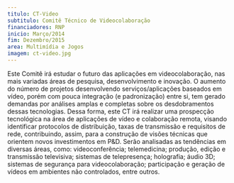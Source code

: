 ```yaml
---
titulo: CT-Video
subtitulo: Comitê Técnico de Videocolaboração
financiadores: RNP
inicio: Março/2014
fim: Dezembro/2015
area: Multimídia e Jogos
imagem: ct-video.jpg
---
```


Este Comitê irá estudar o futuro das aplicações em videocolaboração, nas mais variadas áreas de pesquisa, desenvolvimento e inovação. O aumento do número de projetos desenvolvendo serviços/aplicações baseados em vídeo, porém com  pouca integração (e padronização) entre si, tem gerado demandas por análises amplas e completas sobre os desdobramentos dessas tecnologias. Dessa forma, este CT irá realizar uma prospecção tecnológica na área de aplicações de vídeo e colaboração remota, visando identificar protocolos de distribuição, taxas de transmissão e requisitos de rede, contribuindo, assim, para a construção de visões técnicas que orientem novos investimentos em P&D. Serão analisadas as tendências em diversas áreas, como: videoconferência; telemedicina; produção, edição e transmissão televisiva; sistemas de telepresença; holografia; áudio 3D; sistemas de segurança para videocolaboração; participação e geração de vídeos em ambientes não controlados, entre outros.
